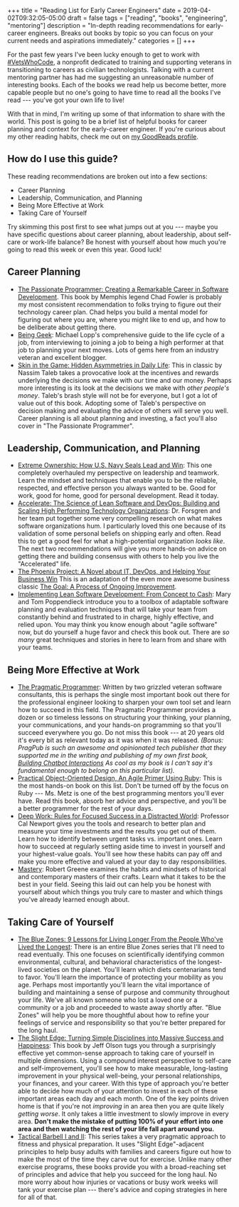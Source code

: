 +++
title = "Reading List for Early Career Engineers"
date = 2019-04-02T09:32:05-05:00
draft = false
tags = ["reading", "books", "engineering", "mentoring"]
description = "In-depth reading recommendations for early-career engineers. Breaks out books by topic so you can focus on your current needs and aspirations immediately."
categories = []
+++

For the past few years I've been lucky enough to get to work with [#VetsWhoCode](https://vetswhocode.io/), a nonprofit dedicated to training and supporting veterans in transitioning to careers as civilian technologists. Talking with a current mentoring partner has had me suggesting an unreasonable number of interesting books. Each of the books we read help us become better, more capable people but no one's going to have time to read all the books I've read --- you've got your own life to live!

With that in mind, I'm writing up some of that information to share with the world. This post is going to be a brief list of helpful books for career planning and context for the early-career engineer. If you're curious about my other reading habits, check me out on [my GoodReads profile](https://www.goodreads.com/author/show/19017816.Daniel_Pritchett).

## How do I use this guide?

These reading recommendations are broken out into a few sections:

* Career Planning
* Leadership, Communication, and Planning
* Being More Effective at Work
* Taking Care of Yourself

Try skimming this post first to see what jumps out at you --- maybe you have specific questions about career planning, about leadership, about self-care or work-life balance? Be honest with yourself about how much you're going to read this week or even this year. Good luck!

## Career Planning

* [The Passionate Programmer: Creating a Remarkable Career in Software Development](https://pragprog.com/book/cfcar2/the-passionate-programmer). This book by Memphis legend Chad Fowler is probably my most consistent recommendation to folks trying to figure out their technology career plan. Chad helps you build a mental model for figuring out where you are, where you might like to end up, and how to be deliberate about getting there.
* [Being Geek](http://www.beinggeek.com/): Michael Lopp's comprehensive guide to the life cycle of a job, from interviewing to joining a job to being a high performer at that job to planning your next moves. Lots of gems here from an industry veteran and excellent blogger.
* [Skin in the Game: Hidden Asymmetries in Daily Life](https://smile.amazon.com/Skin-Game-Hidden-Asymmetries-Daily-ebook/dp/B075HYVP7C/ref=tmm_kin_swatch_0?_encoding=UTF8&qid=&sr=&sa-no-redirect=1): This in classic by Nassim Taleb takes a provocative look at the incentives and rewards underlying the decisions we make with our time and our money. Perhaps more interesting is its look at the decisions we make with *other people's money*. Taleb's brash style will not be for everyone, but I got a lot of value out of this book. Adopting some of Taleb's perspective on decision making and evaluating the advice of others will serve you well. Career planning is all about planning and investing, a fact you'll also cover in "The Passionate Programmer".

## Leadership, Communication, and Planning

* [Extreme Ownership: How U.S. Navy Seals Lead and Win](https://smile.amazon.com/Extreme-Ownership-U-S-Navy-SEALs-ebook/dp/B00VE4Y0Z2?sa-no-redirect=1): This one completely overhauled my perspective on leadership and teamwork. Learn the mindset and techniques that enable you to be the reliable, respected, and effective person you always wanted to be. Good for work, good for home, good for personal development. Read it today.
* [Accelerate: The Science of Lean Software and DevOps: Building and Scaling High Performing Technology Organizations](https://smile.amazon.com/Accelerate-Software-Performing-Technology-Organizations/dp/1942788339?sa-no-redirect=1): Dr. Forsgren and her team put together some very compelling research on what makes software organizations hum. I particularly loved this one because of its validation of some personal beliefs on shipping early and often. Read this to get a good feel for what a high-potential organization _looks like_. The next two recommendations will give you more hands-on advice on getting there and building consensus with others to help you live the "Accelerated" life.
* [The Phoenix Project: A Novel about IT, DevOps, and Helping Your Business Win](https://www.amazon.com/Phoenix-Project-DevOps-Helping-Business/dp/0988262592) This is an adaptation of the even more awesome business classic [The Goal: A Process of Ongoing Improvement](https://www.amazon.com/Goal-Process-Ongoing-Improvement/dp/0884271951).
* [Implementing Lean Software Development: From Concept to Cash](https://smile.amazon.com/gp/product/0321437381/ref=dbs_a_def_rwt_bibl_vppi_i1): Mary and Tom Poppendieck introduce you to a toolbox of adaptable software planning and evaluation techniques that will take your team from constantly behind and frustrated to in charge, highly effective, and relied upon. You may think you know enough about "agile software" now, but do yourself a huge favor and check this book out. There are *so many* great techniques and stories in here to learn from and share with your teams.

## Being More Effective at Work

* [The Pragmatic Programmer](https://pragprog.com/book/tpp/the-pragmatic-programmer): Written by two grizzled veteran software consultants, this is perhaps the single most important book out there for the professional engineer looking to sharpen your own tool set and learn how to succeed in this field. The Pragmatic Programmer provides a dozen or so timeless lessons on structuring your thinking, your planning, your communications, and your hands-on programming so that you'll succeed everywhere you go. Do not miss this book --- at 20 years old it's every bit as relevant today as it was when it was released. _(Bonus: PragPub is such an awesome and opinionated tech publisher that they supported me in the writing and publishing of my own first book, [Building Chatbot Interactions](https://pragprog.com/book/dpchat/build-chatbot-interactions) As cool as my book is I can't say it's fundamental enough to belong on this particular list)._
* [Practical Object-Oriented Design, An Agile Primer Using Ruby](https://www.poodr.com/): This is the most hands-on book on this list. Don't be turned off by the focus on Ruby --- Ms. Metz is one of the best programming mentors you'll ever have. Read this book, absorb her advice and perspective, and you'll be a better programmer for the rest of your days.
* [Deep Work: Rules for Focused Success in a Distracted World](https://smile.amazon.com/dp/B00X47ZVXM/ref=dp-kindle-redirect?_encoding=UTF8&btkr=1): Professor Cal Newport gives you the tools and research to better plan and measure your time investments and the results you get out of them. Learn how to identify between urgent tasks vs. important ones. Learn how to succeed at regularly setting aside time to invest in yourself and your highest-value goals.  You'll see how these habits can pay off and make you more effective and valued at your day to day responsibilities.
* [Mastery](https://smile.amazon.com/dp/B007V65PBK/ref=dp-kindle-redirect?_encoding=UTF8&btkr=1): Robert Greene examines the habits and mindsets of historical and contemporary masters of their crafts. Learn what it takes to be the best in your field. Seeing this laid out can help you be honest with yourself about which things you truly care to master and which things you've already learned enough about.

## Taking Care of Yourself

* [The Blue Zones: 9 Lessons for Living Longer From the People Who've Lived the Longest](https://smile.amazon.com/Blue-Zones-Second-Lessons-Longest-ebook/dp/B007WL6D60/ref=sr_1_1?keywords=blue+zones&qid=1554218409&s=digital-text&sr=1-1): There is an entire Blue Zones series that I'll need to read eventually. This one focuses on scientifically identifying common environmental, cultural, and behavioral characteristics of the longest-lived societies on the planet. You'll learn which diets centenarians tend to favor. You'll learn the importance of protecting your mobility as you age. Perhaps most importantly you'll learn the vital importance of building and maintaining a sense of purpose and community throughout your life. We've all known someone who lost a loved one or a community or a job and proceeded to waste away shortly after. "Blue Zones" will help you be more thoughtful about how to refine your feelings of service and responsibility so that you're better prepared for the long haul.
* [The Slight Edge: Turning Simple Disciplines into Massive Success and Happiness](https://smile.amazon.com/dp/B07G2D82DM/ref=dp-kindle-redirect?_encoding=UTF8&btkr=1): This book by Jeff Olson tugs you through a surprisingly effective yet common-sense approach to taking care of yourself in multiple dimensions. Using a compound interest perspective to self-care and self-improvement, you'll see how to make measurable, long-lasting improvement in your physical well-being, your personal relationships, your finances, and your career. With this type of approach you're better able to decide how much of your attention to invest in each of these important areas each day and each month. One of the key points driven home is that if you're not *improving* in an area then you are quite likely *getting worse*. It only takes a little investment to slowly improve in every area. __Don't make the mistake of putting 100% of your effort into one area and then watching the rest of your life fall apart around you.__
* [Tactical Barbell I and II](http://www.tacticalbarbell.com/store/): This series takes a very pragmatic approach to fitness and physical preparation. It uses "Slight Edge"-adjacent principles to help busy adults with families and careers figure out how to make the most of the time they carve out for exercise. Unlike many other exercise programs, these books provide you with a broad-reaching set of principles and advice that help you succeed for the long haul. No more worry about how injuries or vacations or busy work weeks will tank your exercise plan --- there's advice and coping strategies in here for all of that.
